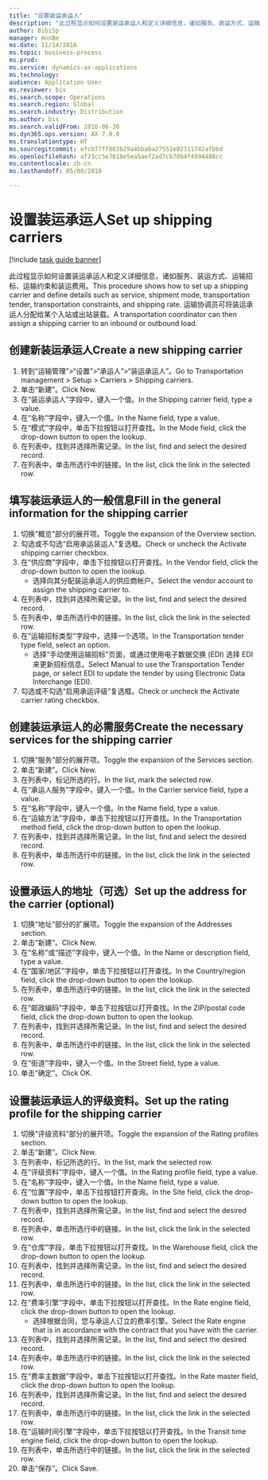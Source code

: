 ```yaml
--- 
title: "设置装运承运人"
description: "此过程显示如何设置装运承运人和定义详细信息，诸如服务、装运方式、运输招标、运输约束和装运费用。"
author: BibiSp
manager: AnnBe
ms.date: 11/14/2016
ms.topic: business-process
ms.prod: 
ms.service: dynamics-ax-applications
ms.technology: 
audience: Application User
ms.reviewer: bis
ms.search.scope: Operations
ms.search.region: Global
ms.search.industry: Distribution
ms.author: bis
ms.search.validFrom: 2016-06-30
ms.dyn365.ops.version: AX 7.0.0
ms.translationtype: HT
ms.sourcegitcommit: efcb77ff883b29a4bbaba27551e02311742afbbd
ms.openlocfilehash: af23cc5e7018e5ea5aef2ad7cb70b4f4994488cc
ms.contentlocale: zh-cn
ms.lasthandoff: 05/08/2018

---
```

# <a name="set-up-shipping-carriers"></a><span data-ttu-id="29185-103">设置装运承运人</span><span class="sxs-lookup"><span data-stu-id="29185-103">Set up shipping carriers</span></span>

[!include [task guide banner](../../includes/task-guide-banner.md)]

<span data-ttu-id="29185-104">此过程显示如何设置装运承运人和定义详细信息，诸如服务、装运方式、运输招标、运输约束和装运费用。</span><span class="sxs-lookup"><span data-stu-id="29185-104">This procedure shows how to set up a shipping carrier and define details such as service, shipment mode, transportation tender, transportation constraints, and shipping rate.</span></span> <span data-ttu-id="29185-105">运输协调员可将装运承运人分配给某个入站或出站装载。</span><span class="sxs-lookup"><span data-stu-id="29185-105">A transportation coordinator can then assign a shipping carrier to an inbound or outbound load.</span></span>


## <a name="create-a-new-shipping-carrier"></a><span data-ttu-id="29185-106">创建新装运承运人</span><span class="sxs-lookup"><span data-stu-id="29185-106">Create a new shipping carrier</span></span>
1. <span data-ttu-id="29185-107">转到“运输管理”>“设置”>“承运人”>“装运承运人”。</span><span class="sxs-lookup"><span data-stu-id="29185-107">Go to Transportation management > Setup > Carriers > Shipping carriers.</span></span>
2. <span data-ttu-id="29185-108">单击“新建”。</span><span class="sxs-lookup"><span data-stu-id="29185-108">Click New.</span></span>
3. <span data-ttu-id="29185-109">在“装运承运人”字段中，键入一个值。</span><span class="sxs-lookup"><span data-stu-id="29185-109">In the Shipping carrier field, type a value.</span></span>
4. <span data-ttu-id="29185-110">在“名称”字段中，键入一个值。</span><span class="sxs-lookup"><span data-stu-id="29185-110">In the Name field, type a value.</span></span>
5. <span data-ttu-id="29185-111">在“模式”字段中，单击下拉按钮以打开查找。</span><span class="sxs-lookup"><span data-stu-id="29185-111">In the Mode field, click the drop-down button to open the lookup.</span></span>
6. <span data-ttu-id="29185-112">在列表中，找到并选择所需记录。</span><span class="sxs-lookup"><span data-stu-id="29185-112">In the list, find and select the desired record.</span></span>
7. <span data-ttu-id="29185-113">在列表中，单击所选行中的链接。</span><span class="sxs-lookup"><span data-stu-id="29185-113">In the list, click the link in the selected row.</span></span>

## <a name="fill-in-the-general-information-for-the-shipping-carrier"></a><span data-ttu-id="29185-114">填写装运承运人的一般信息</span><span class="sxs-lookup"><span data-stu-id="29185-114">Fill in the general information for the shipping carrier</span></span>
1. <span data-ttu-id="29185-115">切换“概览”部分的展开项。</span><span class="sxs-lookup"><span data-stu-id="29185-115">Toggle the expansion of the Overview section.</span></span>
2. <span data-ttu-id="29185-116">勾选或不勾选“启用承运装运人”复选框。</span><span class="sxs-lookup"><span data-stu-id="29185-116">Check or uncheck the Activate shipping carrier checkbox.</span></span>
3. <span data-ttu-id="29185-117">在“供应商”字段中，单击下拉按钮以打开查找。</span><span class="sxs-lookup"><span data-stu-id="29185-117">In the Vendor field, click the drop-down button to open the lookup.</span></span>
    * <span data-ttu-id="29185-118">选择向其分配装运承运人的供应商帐户。</span><span class="sxs-lookup"><span data-stu-id="29185-118">Select the vendor account to assign the shipping carrier to.</span></span>  
4. <span data-ttu-id="29185-119">在列表中，找到并选择所需记录。</span><span class="sxs-lookup"><span data-stu-id="29185-119">In the list, find and select the desired record.</span></span>
5. <span data-ttu-id="29185-120">在列表中，单击所选行中的链接。</span><span class="sxs-lookup"><span data-stu-id="29185-120">In the list, click the link in the selected row.</span></span>
6. <span data-ttu-id="29185-121">在“运输招标类型”字段中，选择一个选项。</span><span class="sxs-lookup"><span data-stu-id="29185-121">In the Transportation tender type field, select an option.</span></span>
    * <span data-ttu-id="29185-122">选择“手动使用运输招标”页面，或通过使用电子数据交换 (EDI) 选择 EDI 来更新招标信息。</span><span class="sxs-lookup"><span data-stu-id="29185-122">Select Manual to use the Transportation Tender page, or select EDI to update the tender by using Electronic Data Interchange (EDI).</span></span>  
7. <span data-ttu-id="29185-123">勾选或不勾选“启用承运评级”复选框。</span><span class="sxs-lookup"><span data-stu-id="29185-123">Check or uncheck the Activate carrier rating checkbox.</span></span>

## <a name="create-the-necessary-services-for-the-shipping-carrier"></a><span data-ttu-id="29185-124">创建装运承运人的必需服务</span><span class="sxs-lookup"><span data-stu-id="29185-124">Create the necessary services for the shipping carrier</span></span>
1. <span data-ttu-id="29185-125">切换“服务”部分的展开项。</span><span class="sxs-lookup"><span data-stu-id="29185-125">Toggle the expansion of the Services section.</span></span>
2. <span data-ttu-id="29185-126">单击“新建”。</span><span class="sxs-lookup"><span data-stu-id="29185-126">Click New.</span></span>
3. <span data-ttu-id="29185-127">在列表中，标记所选的行。</span><span class="sxs-lookup"><span data-stu-id="29185-127">In the list, mark the selected row.</span></span>
4. <span data-ttu-id="29185-128">在“承运人服务”字段中，键入一个值。</span><span class="sxs-lookup"><span data-stu-id="29185-128">In the Carrier service field, type a value.</span></span>
5. <span data-ttu-id="29185-129">在“名称”字段中，键入一个值。</span><span class="sxs-lookup"><span data-stu-id="29185-129">In the Name field, type a value.</span></span>
6. <span data-ttu-id="29185-130">在“运输方法”字段中，单击下拉按钮以打开查找。</span><span class="sxs-lookup"><span data-stu-id="29185-130">In the Transportation method field, click the drop-down button to open the lookup.</span></span>
7. <span data-ttu-id="29185-131">在列表中，找到并选择所需记录。</span><span class="sxs-lookup"><span data-stu-id="29185-131">In the list, find and select the desired record.</span></span>
8. <span data-ttu-id="29185-132">在列表中，单击所选行中的链接。</span><span class="sxs-lookup"><span data-stu-id="29185-132">In the list, click the link in the selected row.</span></span>

## <a name="set-up-the-address-for-the-carrier-optional"></a><span data-ttu-id="29185-133">设置承运人的地址（可选）</span><span class="sxs-lookup"><span data-stu-id="29185-133">Set up the address for the carrier (optional)</span></span>
1. <span data-ttu-id="29185-134">切换“地址”部分的扩展项。</span><span class="sxs-lookup"><span data-stu-id="29185-134">Toggle the expansion of the Addresses section.</span></span>
2. <span data-ttu-id="29185-135">单击“新建”。</span><span class="sxs-lookup"><span data-stu-id="29185-135">Click New.</span></span>
3. <span data-ttu-id="29185-136">在“名称”或“描述”字段中，键入一个值。</span><span class="sxs-lookup"><span data-stu-id="29185-136">In the Name or description field, type a value.</span></span>
4. <span data-ttu-id="29185-137">在“国家/地区”字段中，单击下拉按钮以打开查找。</span><span class="sxs-lookup"><span data-stu-id="29185-137">In the Country/region field, click the drop-down button to open the lookup.</span></span>
5. <span data-ttu-id="29185-138">在列表中，单击所选行中的链接。</span><span class="sxs-lookup"><span data-stu-id="29185-138">In the list, click the link in the selected row.</span></span>
6. <span data-ttu-id="29185-139">在“邮政编码”字段中，单击下拉按钮以打开查找。</span><span class="sxs-lookup"><span data-stu-id="29185-139">In the ZIP/postal code field, click the drop-down button to open the lookup.</span></span>
7. <span data-ttu-id="29185-140">在列表中，找到并选择所需记录。</span><span class="sxs-lookup"><span data-stu-id="29185-140">In the list, find and select the desired record.</span></span>
8. <span data-ttu-id="29185-141">在列表中，单击所选行中的链接。</span><span class="sxs-lookup"><span data-stu-id="29185-141">In the list, click the link in the selected row.</span></span>
9. <span data-ttu-id="29185-142">在“街道”字段中，键入一个值。</span><span class="sxs-lookup"><span data-stu-id="29185-142">In the Street field, type a value.</span></span>
10. <span data-ttu-id="29185-143">单击“确定”。</span><span class="sxs-lookup"><span data-stu-id="29185-143">Click OK.</span></span>

## <a name="set-up-the-rating-profile-for-the-shipping-carrier"></a><span data-ttu-id="29185-144">设置装运承运人的评级资料。</span><span class="sxs-lookup"><span data-stu-id="29185-144">Set up the rating profile for the shipping carrier</span></span>
1. <span data-ttu-id="29185-145">切换“评级资料”部分的展开项。</span><span class="sxs-lookup"><span data-stu-id="29185-145">Toggle the expansion of the Rating profiles section.</span></span>
2. <span data-ttu-id="29185-146">单击“新建”。</span><span class="sxs-lookup"><span data-stu-id="29185-146">Click New.</span></span>
3. <span data-ttu-id="29185-147">在列表中，标记所选的行。</span><span class="sxs-lookup"><span data-stu-id="29185-147">In the list, mark the selected row.</span></span>
4. <span data-ttu-id="29185-148">在“评级资料”字段中，键入一个值。</span><span class="sxs-lookup"><span data-stu-id="29185-148">In the Rating profile field, type a value.</span></span>
5. <span data-ttu-id="29185-149">在“名称”字段中，键入一个值。</span><span class="sxs-lookup"><span data-stu-id="29185-149">In the Name field, type a value.</span></span>
6. <span data-ttu-id="29185-150">在“位置”字段中，单击下拉按钮打开查询。</span><span class="sxs-lookup"><span data-stu-id="29185-150">In the Site field, click the drop-down button to open the lookup.</span></span>
7. <span data-ttu-id="29185-151">在列表中，找到并选择所需记录。</span><span class="sxs-lookup"><span data-stu-id="29185-151">In the list, find and select the desired record.</span></span>
8. <span data-ttu-id="29185-152">在列表中，单击所选行中的链接。</span><span class="sxs-lookup"><span data-stu-id="29185-152">In the list, click the link in the selected row.</span></span>
9. <span data-ttu-id="29185-153">在“仓库”字段，单击下拉按钮以打开查找。</span><span class="sxs-lookup"><span data-stu-id="29185-153">In the Warehouse field, click the drop-down button to open the lookup.</span></span>
10. <span data-ttu-id="29185-154">在列表中，找到并选择所需记录。</span><span class="sxs-lookup"><span data-stu-id="29185-154">In the list, find and select the desired record.</span></span>
11. <span data-ttu-id="29185-155">在列表中，单击所选行中的链接。</span><span class="sxs-lookup"><span data-stu-id="29185-155">In the list, click the link in the selected row.</span></span>
12. <span data-ttu-id="29185-156">在“费率引擎”字段中，单击下拉按钮以打开查找。</span><span class="sxs-lookup"><span data-stu-id="29185-156">In the Rate engine field, click the drop-down button to open the lookup.</span></span>
    * <span data-ttu-id="29185-157">选择根据合同，您与承运人订立的费率引擎。</span><span class="sxs-lookup"><span data-stu-id="29185-157">Select the Rate engine that is in accordance with the contract that you have with the carrier.</span></span>  
13. <span data-ttu-id="29185-158">在列表中，找到并选择所需记录。</span><span class="sxs-lookup"><span data-stu-id="29185-158">In the list, find and select the desired record.</span></span>
14. <span data-ttu-id="29185-159">在列表中，单击所选行中的链接。</span><span class="sxs-lookup"><span data-stu-id="29185-159">In the list, click the link in the selected row.</span></span>
15. <span data-ttu-id="29185-160">在“费率主数据”字段中，单击下拉按钮以打开查找。</span><span class="sxs-lookup"><span data-stu-id="29185-160">In the Rate master field, click the drop-down button to open the lookup.</span></span>
16. <span data-ttu-id="29185-161">在列表中，找到并选择所需记录。</span><span class="sxs-lookup"><span data-stu-id="29185-161">In the list, find and select the desired record.</span></span>
17. <span data-ttu-id="29185-162">在列表中，单击所选行中的链接。</span><span class="sxs-lookup"><span data-stu-id="29185-162">In the list, click the link in the selected row.</span></span>
18. <span data-ttu-id="29185-163">在“运输时间引擎”字段中，单击下拉按钮以打开查找。</span><span class="sxs-lookup"><span data-stu-id="29185-163">In the Transit time engine field, click the drop-down button to open the lookup.</span></span>
19. <span data-ttu-id="29185-164">在列表中，单击所选行中的链接。</span><span class="sxs-lookup"><span data-stu-id="29185-164">In the list, click the link in the selected row.</span></span>
20. <span data-ttu-id="29185-165">单击“保存”。</span><span class="sxs-lookup"><span data-stu-id="29185-165">Click Save.</span></span>


